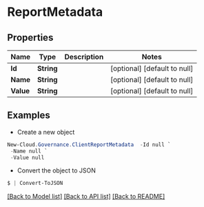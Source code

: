 # ReportMetadata
## Properties

Name | Type | Description | Notes
------------ | ------------- | ------------- | -------------
**Id** | **String** |  | [optional] [default to null]
**Name** | **String** |  | [optional] [default to null]
**Value** | **String** |  | [optional] [default to null]

## Examples

- Create a new object
```powershell
New-Cloud.Governance.ClientReportMetadata  -Id null `
 -Name null `
 -Value null
```

- Convert the object to JSON
```powershell
$ | Convert-ToJSON
```


[[Back to Model list]](../README.md#documentation-for-models) [[Back to API list]](../README.md#documentation-for-api-endpoints) [[Back to README]](../README.md)

